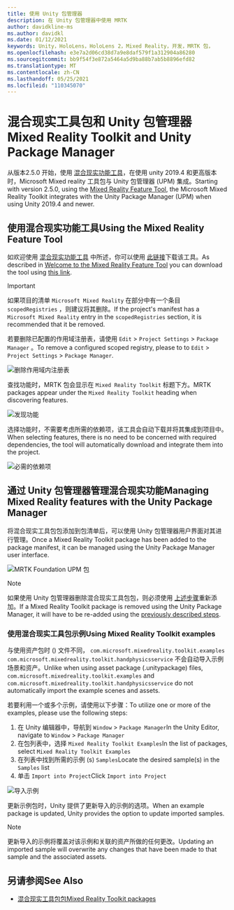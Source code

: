 ```yaml
---
title: 使用 Unity 包管理器
description: 在 Unity 包管理器中使用 MRTK
author: davidkline-ms
ms.author: davidkl
ms.date: 01/12/2021
keywords: Unity，HoloLens，HoloLens 2，Mixed Reality，开发，MRTK 包，
ms.openlocfilehash: e3e7a2d06cd38d7a9e8daf579f1a312904a86280
ms.sourcegitcommit: bb9f54f3e872a5464a5d9ba88b7ab5b8896efd82
ms.translationtype: MT
ms.contentlocale: zh-CN
ms.lasthandoff: 05/25/2021
ms.locfileid: "110345070"
---
```

# <a name="mixed-reality-toolkit-and-unity-package-manager"></a><span data-ttu-id="5a383-104">混合现实工具包和 Unity 包管理器</span><span class="sxs-lookup"><span data-stu-id="5a383-104">Mixed Reality Toolkit and Unity Package Manager</span></span>

<span data-ttu-id="5a383-105">从版本2.5.0 开始，使用 [混合现实功能工具](/windows/mixed-reality/develop/unity/welcome-to-mr-feature-tool)，在使用 unity 2019.4 和更高版本时，Microsoft Mixed reality 工具包与 Unity 包管理器 (UPM) 集成。</span><span class="sxs-lookup"><span data-stu-id="5a383-105">Starting with version 2.5.0, using the [Mixed Reality Feature Tool](/windows/mixed-reality/develop/unity/welcome-to-mr-feature-tool), the Microsoft Mixed Reality Toolkit integrates with the Unity Package Manager (UPM) when using Unity 2019.4 and newer.</span></span>

## <a name="using-the-mixed-reality-feature-tool"></a><span data-ttu-id="5a383-106">使用混合现实功能工具</span><span class="sxs-lookup"><span data-stu-id="5a383-106">Using the Mixed Reality Feature Tool</span></span>

<span data-ttu-id="5a383-107">如欢迎使用 [混合现实功能工具](/windows/mixed-reality/develop/unity/welcome-to-mr-feature-tool) 中所述，你可以使用 [此链接](https://aka.ms/MRFeatureTool)下载该工具。</span><span class="sxs-lookup"><span data-stu-id="5a383-107">As described in [Welcome to the Mixed Reality Feature Tool](/windows/mixed-reality/develop/unity/welcome-to-mr-feature-tool) you can download the tool using [this link](https://aka.ms/MRFeatureTool).</span></span>

> [!IMPORTANT]
> <span data-ttu-id="5a383-108">如果项目的清单 `Microsoft Mixed Reality` 在部分中有一个条目 `scopedRegistries` ，则建议将其删除。</span><span class="sxs-lookup"><span data-stu-id="5a383-108">If the project's manifest has a `Microsoft Mixed Reality` entry in the `scopedRegistries` section, it is recommended that it be removed.</span></span>
>
> <span data-ttu-id="5a383-109">若要删除已配置的作用域注册表，请使用 `Edit`  >  `Project Settings`  >  `Package Manager` 。</span><span class="sxs-lookup"><span data-stu-id="5a383-109">To remove a configured scoped registry, please to to `Edit` > `Project Settings` > `Package Manager`.</span></span>
>
> ![删除作用域内注册表](../features/images/packaging/RemoveScopedRegistry.png)

<span data-ttu-id="5a383-111">查找功能时，MRTK 包会显示在 `Mixed Reality Toolkit` 标题下方。</span><span class="sxs-lookup"><span data-stu-id="5a383-111">MRTK packages appear under the `Mixed Reality Toolkit` heading when discovering features.</span></span>

![发现功能](../features/images/packaging/DiscoverFeatures.png)

<span data-ttu-id="5a383-113">选择功能时，不需要考虑所需的依赖项，该工具会自动下载并将其集成到项目中。</span><span class="sxs-lookup"><span data-stu-id="5a383-113">When selecting features, there is no need to be concerned with required dependencies, the tool will automatically download and integrate them into the project.</span></span>

![必需的依赖项](../features/images/packaging/RequiredDependencies.png)

## <a name="managing-mixed-reality-features-with-the-unity-package-manager"></a><span data-ttu-id="5a383-115">通过 Unity 包管理器管理混合现实功能</span><span class="sxs-lookup"><span data-stu-id="5a383-115">Managing Mixed Reality features with the Unity Package Manager</span></span>

<span data-ttu-id="5a383-116">将混合现实工具包包添加到包清单后，可以使用 Unity 包管理器用户界面对其进行管理。</span><span class="sxs-lookup"><span data-stu-id="5a383-116">Once a Mixed Reality Toolkit package has been added to the package manifest, it can be managed using the Unity Package Manager user interface.</span></span>

![MRTK Foundation UPM 包](../features/images/packaging/MRTK_FoundationUPM.png)

> [!NOTE]
> <span data-ttu-id="5a383-118">如果使用 Unity 包管理器删除混合现实工具包包，则必须使用 [上述步骤](#using-the-mixed-reality-feature-tool)重新添加。</span><span class="sxs-lookup"><span data-stu-id="5a383-118">If a Mixed Reality Toolkit package is removed using the Unity Package Manager, it will have to be re-added using the [previously described steps](#using-the-mixed-reality-feature-tool).</span></span>

### <a name="using-mixed-reality-toolkit-examples"></a><span data-ttu-id="5a383-119">使用混合现实工具包示例</span><span class="sxs-lookup"><span data-stu-id="5a383-119">Using Mixed Reality Toolkit examples</span></span>

<span data-ttu-id="5a383-120">与使用资产包时 () 文件不同， `com.microsoft.mixedreality.toolkit.examples` `com.microsoft.mixedreality.toolkit.handphysicsservice` 不会自动导入示例场景和资产。</span><span class="sxs-lookup"><span data-stu-id="5a383-120">Unlike when using asset package (.unitypackage) files, `com.microsoft.mixedreality.toolkit.examples` and `com.microsoft.mixedreality.toolkit.handphysicsservice` do not automatically import the example scenes and assets.</span></span>

<span data-ttu-id="5a383-121">若要利用一个或多个示例，请使用以下步骤：</span><span class="sxs-lookup"><span data-stu-id="5a383-121">To utilize one or more of the examples, please use the following steps:</span></span>

1. <span data-ttu-id="5a383-122">在 Unity 编辑器中，导航到 `Window` > `Package Manager`</span><span class="sxs-lookup"><span data-stu-id="5a383-122">In the Unity Editor, navigate to `Window` > `Package Manager`</span></span>
1. <span data-ttu-id="5a383-123">在包列表中，选择 `Mixed Reality Toolkit Examples`</span><span class="sxs-lookup"><span data-stu-id="5a383-123">In the list of packages, select `Mixed Reality Toolkit Examples`</span></span>
1. <span data-ttu-id="5a383-124">在列表中找到所需的示例 (s) `Samples`</span><span class="sxs-lookup"><span data-stu-id="5a383-124">Locate the desired sample(s) in the `Samples` list</span></span>
1. <span data-ttu-id="5a383-125">单击 `Import into Project`</span><span class="sxs-lookup"><span data-stu-id="5a383-125">Click `Import into Project`</span></span>

![导入示例](../features/images/packaging/MRTK_ExamplesUpm.png)

<span data-ttu-id="5a383-127">更新示例包时，Unity 提供了更新导入的示例的选项。</span><span class="sxs-lookup"><span data-stu-id="5a383-127">When an example package is updated, Unity provides the option to update imported samples.</span></span>

> [!NOTE]
> <span data-ttu-id="5a383-128">更新导入的示例将覆盖对该示例和关联的资产所做的任何更改。</span><span class="sxs-lookup"><span data-stu-id="5a383-128">Updating an imported sample will overwrite any changes that have been made to that sample and the associated assets.</span></span>

## <a name="see-also"></a><span data-ttu-id="5a383-129">另请参阅</span><span class="sxs-lookup"><span data-stu-id="5a383-129">See Also</span></span>

- [<span data-ttu-id="5a383-130">混合现实工具包包</span><span class="sxs-lookup"><span data-stu-id="5a383-130">Mixed Reality Toolkit packages</span></span>](../packages/mrtk-packages.md)